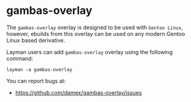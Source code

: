 gambas-overlay
================

The `gambas-overlay` overlay is designed to be used with `Gentoo Linux`, however, ebuilds from this overlay can be used on any modern Gentoo Linux based derivative.

Layman users can add `gambas-overlay` overlay using the following command:

`layman -a gambas-overlay`

You can report bugs at:

* https://github.com/damex/gambas-overlay/issues

